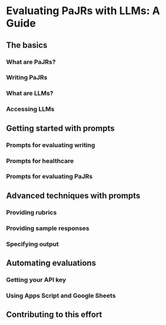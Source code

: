 # Evaluating PaJRs with LLMs: A Guide

## The basics

### What are PaJRs?

### Writing PaJRs

### What are LLMs?

### Accessing LLMs

## Getting started with prompts

### Prompts for evaluating writing

### Prompts for healthcare

### Prompts for evaluating PaJRs

## Advanced techniques with prompts

### Providing rubrics 

### Providing sample responses

### Specifying output

## Automating evaluations 

### Getting your API key

### Using Apps Script and Google Sheets

## Contributing to this effort


